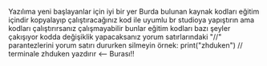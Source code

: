 Yazılıma yeni başlayanlar için iyi bir yer
Burda bulunan kaynak kodları eğitim içindir kopyalayıp çalıştıracağınız kod ile uyumlu br studioya yapıştırın
ama kodları çalıştırırsanız çalışmayabilir bunlar eğitim kodları bazı şeyler çakışıyor
kodda değişiklik yapacaksanız yorum satırlarındaki
"//" parantezlerini yorum satırı dururken silmeyin örnek: print("zhduken") // terminale zhduken yazdırır <-- Burası!!
